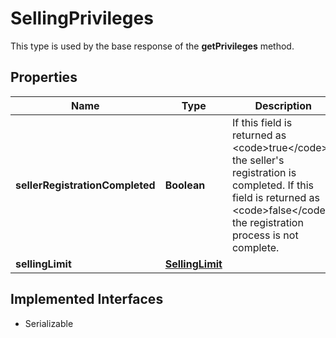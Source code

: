 

# SellingPrivileges

This type is used by the base response of the <b>getPrivileges</b> method.
## Properties

Name | Type | Description | Notes
------------ | ------------- | ------------- | -------------
**sellerRegistrationCompleted** | **Boolean** | If this field is returned as &lt;code&gt;true&lt;/code&gt;, the seller&#39;s registration is completed. If this field is returned as &lt;code&gt;false&lt;/code&gt;, the registration process is not complete. |  [optional]
**sellingLimit** | [**SellingLimit**](SellingLimit.md) |  |  [optional]


## Implemented Interfaces

* Serializable


